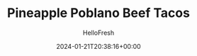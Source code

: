 ---
draft: true # Use this only for setting draft status
hidden: false # Use this to hide unwanted recipes
slug: # <post-title>
title: 'Pineapple Poblano Beef Tacos'
description: "What’s sweet and nice with a little bit of spice? These tacos! Filled with beef tossed in our blend of warm, earthy spices and topped with a fruity pineapple salsa, they’ve got a perfectly pleasant personality with just a little bit of a wild streak. And just in case you’re not convinced that they’re as congenial as can be, let it be known that they can be prepared in a jiff and are super-duper easy."
image: https://img.hellofresh.com/f_auto,fl_lossy,q_auto,w_1200/hellofresh_s3/image/pineapple-poblano-beef-tacos-b7badad1.jpg
date: 2024-01-21T20:38:16+00:00
author: HelloFresh

tags: []
categories: "main course"
cuisines: "American"
allergens: ['Milk', 'Soy', 'Wheat']

calories: 720
preptime: ['20 minutes']
cooktime: # 180 = 3 Hours | In minutes
totaltime: PT20M
servings: 2

links:
  - description: "What’s sweet and nice with a little bit of spice? These tacos! Filled with beef tossed in our blend of warm, earthy spices and topped with a fruity pineapple salsa, they’ve got a perfectly pleasant personality with just a little bit of a wild streak. And just in case you’re not convinced that they’re as congenial as can be, let it be known that they can be prepared in a jiff and are super-duper easy."
    website: https://www.hellofresh.com/recipes/pineapple-poblano-beef-tacos-59a83c57a2882a59886519a2
    image: https://img.hellofresh.com/f_auto,fl_lossy,q_auto,w_1200/hellofresh_s3/image/pineapple-poblano-beef-tacos-b7badad1.jpg
 
weight: # 1 | You can add weight to some posts to override the default sorting (date descending)

comments: false # Keep False

ingredients: ['1 unit Red Onion', '1 unit Poblano Pepper', '2 unit Roma Tomato', '¼ ounce Cilantro', '1 unit Lime', '4 ounce Pineapple', '4 tablespoon Sour Cream', '1 tablespoon Taco Spice Blend', '10 ounce Ground Beef', '6 unit Flour Tortillas', '2 teaspoon Olive Oil', ' Salt', ' Pepper']

instructionTitles: ['Prep', 'Make Salsa and Crema', 'Cook Veggies', 'Cook Beef', 'Warm Tortillas', 'Assemble and Serve']
instructions: ['Wash and dry all produce. Halve, peel, and finely dice onion. Core and seed poblano, then cut into ⅓-inch squares. Core and seed tomatoes, then cut into ⅓-inch cubes. Roughly chop cilantro. Cut lime into wedges. Drain pineapple, reserving juice; roughly chop fruit.', 'Combine 2 TBSP onion, ¼ cup poblano, tomatoes, half the cilantro, pineapple, and a squeeze of lime in a medium bowl. In a separate small bowl, combine sour cream with a squeeze of lime. Season with salt, pepper, and more lime to taste.', 'Heat a large drizzle of oil in a large pan over medium-high heat. Add remaining onion and poblano. Season with salt, pepper, and half the taco spice. Cook, tossing, until softened, about 2 minutes.', 'Add beef to pan, breaking up meat into pieces. Season with salt, pepper, and remaining taco spice. Cook, tossing occasionally, until browned and cooked through, 2-3 minutes. (TIP: Carefully pour out any excess grease in pan if mixture seems oily.) Stir in reserved pineapple juice and remove pan from heat.', 'While beef cooks, wrap tortillas in a damp paper towel and microwave on high until warm, about 30 seconds.', 'Divide beef mixture between tortillas. Spoon over salsa and crema. Sprinkle with remaining cilantro. Serve with any remaining lime wedges on the side for squeezing over.']
---